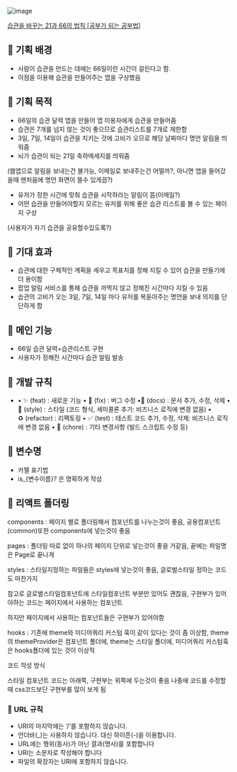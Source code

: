 ![image](https://github.com/hov-i/66day_habit_FE/assets/72931375/6848d7a6-34a1-4694-b0dd-5e7121fc12aa)


[습관을 바꾸는 21과 66의 법칙 [공부가 되는 공부법]](http://www.edujin.co.kr/news/articleView.html?idxno=38190)

## 📝 기획 배경

- 사람이 습관을 만드는 데에는 66일이란 시간이 걸린다고 함.
- 이점을 이용해 습관을 만들어주는 앱을 구상했음

## 📝 기획 목적

- 66일의 습관 달력 앱을 만들어 앱 이용자에게 습관을 만들어줌
- 습관은 7개를 넘지 않는 것이 좋으므로 습관리스트를 7개로 제한함
- 3일, 7일, 14일이 습관을 지키는 것에 고비가 오므로 해당 날짜마다 명언 알림을 띄워줌
- 뇌가 습관이 되는 21일 축하메세지를 띄워줌

(웹앱으로 알림을 보내는건 불가능, 이메일로 보내주는건 어떨까?, 아니면 앱을 들어갔을때 맨처음에 명언 화면이 뜰수 있게끔?)

- 유저가 정한 시간에 맞춰 습관을 시작하라는 알림이 뜸(이메일?)
- 어떤 습관을 만들어야할지 모르는 유저를 위해 좋은 습관 리스트를 볼 수 있는 페이지 구상

(사용자가 자기 습관을 공유할수있도록?)

## 📝 기대 효과

- 습관에 대한 구체적인 계획을 세우고 목표치를 정해 지킬 수 있어 습관을 만들기에 더 용이함
- 팝업 알림 서비스를 통해 습관을 까먹지 않고 정해진 시간마다 지킬 수 있음
- 습관의 고비가 오는 3일, 7일, 14일 마다 유저를 복돋아주는 명언을 보내 의지를 단단하게 함

## 📝 메인 기능

- 66일 습관 달력+습관리스트 구현
- 사용자가 정해진 시간마다 습관 알림 발송

## 📝 개발 규칙
- • ✨ (feat) : 새로운 기능
• 🐛 (fix) : 버그 수정 
•📝 (docs) : 문서 추가, 수정, 삭제
•🎨 (style) : 스타일 (코드 형식, 세미콜론 추가: 비즈니스 로직에 변경 없음)
• ♻️ (refactor) : 리팩토링
• ✅ (test) : 테스트 코드 추가, 수정, 삭제: 비즈니스 로직에 변경 없음
• 🔨 (chore) : 기타 변경사항 (빌드 스크립트 수정 등)

## 📝 변수명

- 카멜 표기법
- is_{변수이름}? 은 명확하게 작성

## 📝 리액트 폴더링

components : 페이지 별로 폴더링해서 컴포넌트를 나누는것이 좋음, 공용컴포넌트(common)또한 components에 넣는것이 좋음

pages : 폴더링 따로 없이 하나의 페이지 단위로 넣는것이 좋을 거같음, 끝에는 파일명은 Page로 끝나게

styles : 스타일지정하는 파일들은 styles에 넣는것이 좋음, 글로벌스타일 정하는 코드도 마찬가지

참고로 글로벌스타일컴포넌트에 스타일컴포넌트 부분만 있어도 괜찮음, 구현부가 있어야하는 코드는 페이지에서 사용하는 컴포넌트

하지만 페이지에서 사용하는 컴포넌트들은 구현부가 있어야함

hooks : 기존에 theme와 미디어쿼리 커스텀 훅이 같이 있다는 것이 좀 이상함, theme의 themeProvider은 컴포넌트 폴더에, theme는 스타일 폴더에, 미디어쿼리 커스텀훅은 hooks폴더에 있는 것이 이상적

코드 작성 방식

스타일 컴포넌트 코드는 아래쪽, 구현부는 위쪽에 두는것이 좋음 나중에 코드를 수정할때 css코드보단 구현부를 많이 보게 됨

### 📝 URL 규칙

- URI의 마지막에는 ‘/’를 포함하지 않습니다.
- 언더바(_)는 사용하지 않습니다. 대신 하이픈(-)을 이용합니다.
- URL에는 행위(동사)가 아닌 결과(명사)를 포함합니다
- URI는 소문자로 작성해야 합니다
- 파일의 확장자는 URI에 포함하지 않습니다.
